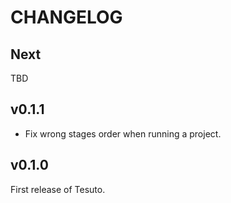 # CHANGELOG

## Next

TBD

## v0.1.1

- Fix wrong stages order when running a project.

## v0.1.0

First release of Tesuto.

